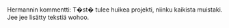 Hermannin kommentti:
	T�st� tulee huikea projekti, niinku kaikista muistaki.
	Jee jee lisätty tekstiä wohoo.
